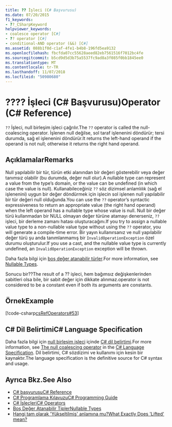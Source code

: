 ```yaml
---
title: ?? İşleci (C# Başvurusu)
ms.date: 07/20/2015
f1_keywords:
- ??_CSharpKeyword
helpviewer_keywords:
- coalesce operator [C#]
- ?? operator [C#]
- conditional-AND operator (&&) [C#]
ms.assetid: 088b1f0d-c1af-4fe1-b4b8-196fd5ea9132
ms.openlocfilehash: fbcfda07cc55628aeed82eb7561516f7012bc4fe
ms.sourcegitcommit: b5cd9d5d3b75a5537fc9ad8a3f085f0bb1845ee0
ms.translationtype: MT
ms.contentlocale: tr-TR
ms.lasthandoff: 11/07/2018
ms.locfileid: "50980680"
---
```

# <a name="-operator-c-reference"></a><span data-ttu-id="3e742-103">??</span><span class="sxs-lookup"><span data-stu-id="3e742-103">??</span></span> <span data-ttu-id="3e742-104">İşleci (C# Başvurusu)</span><span class="sxs-lookup"><span data-stu-id="3e742-104">Operator (C# Reference)</span></span>
<span data-ttu-id="3e742-105">`??` İşleci, null birleşim işleci çağrılır.</span><span class="sxs-lookup"><span data-stu-id="3e742-105">The `??` operator is called the null-coalescing operator.</span></span>  <span data-ttu-id="3e742-106">İşlenen null değilse, sol taraf işlenenini döndürür; tersi durumda, sağ el işlenenini döndürür.</span><span class="sxs-lookup"><span data-stu-id="3e742-106">It returns the left-hand operand if the operand is not null; otherwise it returns the right hand operand.</span></span>  
  
## <a name="remarks"></a><span data-ttu-id="3e742-107">Açıklamalar</span><span class="sxs-lookup"><span data-stu-id="3e742-107">Remarks</span></span>  
 <span data-ttu-id="3e742-108">Null yapılabilir bir tür, türün etki alanından bir değeri gösterebilir veya değer tanımsız olabilir (bu durumda, değer null olur).</span><span class="sxs-lookup"><span data-stu-id="3e742-108">A nullable type can represent a value from the type’s domain, or the value can be undefined (in which case the value is null).</span></span> <span data-ttu-id="3e742-109">Kullanabileceğiniz `??` söz dizimsel anlamlılık (sağ el işlenenini) uygun bir değer döndürmek için işlecin sol işlenen null yapılabilir bir tür değeri null olduğunda.</span><span class="sxs-lookup"><span data-stu-id="3e742-109">You can use the `??` operator’s syntactic expressiveness to return an appropriate value (the right hand operand) when the left operand has a nullable type whose value is null.</span></span> <span data-ttu-id="3e742-110">Null bir değer türü kullanmadan bir NULL olmayan değer türüne atamayı denerseniz, `??` işleci, bir derleme zamanı hatası oluşturacağını.</span><span class="sxs-lookup"><span data-stu-id="3e742-110">If you try to assign a nullable value type to a non-nullable value type without using the `??` operator, you will generate a compile-time error.</span></span> <span data-ttu-id="3e742-111">Bir yayın kullanırsanız ve null yapılabilir değer türü şu anda tanımlanmamış bir `InvalidOperationException` özel durumu oluşturulur.</span><span class="sxs-lookup"><span data-stu-id="3e742-111">If you use a cast, and the nullable value type is currently undefined, an `InvalidOperationException` exception will be thrown.</span></span>  
  
 <span data-ttu-id="3e742-112">Daha fazla bilgi için [boş değer atanabilir türler](../../../csharp/programming-guide/nullable-types/index.md).</span><span class="sxs-lookup"><span data-stu-id="3e742-112">For more information, see [Nullable Types](../../../csharp/programming-guide/nullable-types/index.md).</span></span>  
  
 <span data-ttu-id="3e742-113">Sonucu bir??</span><span class="sxs-lookup"><span data-stu-id="3e742-113">The result of a ??</span></span> <span data-ttu-id="3e742-114">işleci, hem bağımsız değişkenlerinden sabitleri olsa bile, bir sabit değer için dikkate alınmaz.</span><span class="sxs-lookup"><span data-stu-id="3e742-114">operator is not considered to be a constant even if both its arguments are constants.</span></span>  
  
## <a name="example"></a><span data-ttu-id="3e742-115">Örnek</span><span class="sxs-lookup"><span data-stu-id="3e742-115">Example</span></span>  
 [!code-csharp[csRefOperators#53](../../../csharp/language-reference/operators/codesnippet/CSharp/null-conditional-operator_1.cs)]  
  
## <a name="c-language-specification"></a><span data-ttu-id="3e742-116">C# Dil Belirtimi</span><span class="sxs-lookup"><span data-stu-id="3e742-116">C# Language Specification</span></span>  

<span data-ttu-id="3e742-117">Daha fazla bilgi için [null birleşim işleci](~/_csharplang/spec/expressions.md#the-null-coalescing-operator) içinde [ C# dil belirtimi](../language-specification/index.md).</span><span class="sxs-lookup"><span data-stu-id="3e742-117">For more information, see [The null coalescing operator](~/_csharplang/spec/expressions.md#the-null-coalescing-operator) in the [C# Language Specification](../language-specification/index.md).</span></span> <span data-ttu-id="3e742-118">Dil belirtimi, C# sözdizimi ve kullanımı için kesin bir kaynaktır.</span><span class="sxs-lookup"><span data-stu-id="3e742-118">The language specification is the definitive source for C# syntax and usage.</span></span>
  
## <a name="see-also"></a><span data-ttu-id="3e742-119">Ayrıca Bkz.</span><span class="sxs-lookup"><span data-stu-id="3e742-119">See Also</span></span>

- [<span data-ttu-id="3e742-120">C# başvurusu</span><span class="sxs-lookup"><span data-stu-id="3e742-120">C# Reference</span></span>](../../../csharp/language-reference/index.md)  
- [<span data-ttu-id="3e742-121">C# Programlama Kılavuzu</span><span class="sxs-lookup"><span data-stu-id="3e742-121">C# Programming Guide</span></span>](../../../csharp/programming-guide/index.md)  
- [<span data-ttu-id="3e742-122">C# İşleçleri</span><span class="sxs-lookup"><span data-stu-id="3e742-122">C# Operators</span></span>](../../../csharp/language-reference/operators/index.md)  
- [<span data-ttu-id="3e742-123">Boş Değer Atanabilir Tipler</span><span class="sxs-lookup"><span data-stu-id="3e742-123">Nullable Types</span></span>](../../../csharp/programming-guide/nullable-types/index.md)  
- [<span data-ttu-id="3e742-124">Hangi tam olarak 'Yükseltilmiş' anlamına mu?</span><span class="sxs-lookup"><span data-stu-id="3e742-124">What Exactly Does 'Lifted' mean?</span></span>](https://blogs.msdn.microsoft.com/ericlippert/2007/06/27/what-exactly-does-lifted-mean/)
